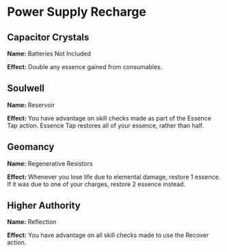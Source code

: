 # Power Supply Recharge

## Capacitor Crystals

**Name:** Batteries Not Included

**Effect:** Double any essence gained from consumables.

## Soulwell

**Name:** Reservoir

**Effect:** You have advantage on skill checks made as part of the Essence Tap action. Essence Tap restores all of your essence, rather than half.

## Geomancy

**Name:** Regenerative Resistors

**Effect:** Whenever you lose life due to elemental damage, restore 1 essence. If it was due to one of your charges, restore 2 essence instead.

## Higher Authority

**Name:** Reflection

**Effect:** You have advantage on all skill checks made to use the Recover action.
